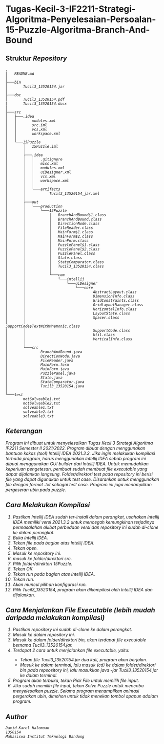 # Tugas-Kecil-3-IF2211-Strategi-Algoritma-Penyelesaian-Persoalan-15-Puzzle-Algoritma-Branch-And-Bound

## Struktur <i>Repository<i>
    .
    │   README.md
    │
    ├───bin
    │       Tucil3_13520154.jar
    │
    ├───doc
    │       Tucil3_13520154.pdf
    |       Tucil3_13520154.docx
    │
    ├───src
    │   ├───.idea
    │   │       modules.xml
    │   │       src.iml
    │   │       vcs.xml
    │   │       workspace.xml
    │   │
    │   └───15Puzzle
    │       │   15Puzzle.iml
    │       │
    │       ├───.idea
    │       │   │   .gitignore
    │       │   │   misc.xml
    │       │   │   modules.xml
    │       │   │   uiDesigner.xml
    │       │   │   vcs.xml
    │       │   │   workspace.xml
    │       │   │
    │       │   └───artifacts
    │       │           Tucil3_13520154_jar.xml
    │       │
    │       ├───out
    │       │   └───production
    │       │       └───15Puzzle
    │       │           │   BranchAndBound$1.class
    │       │           │   BranchAndBound.class
    │       │           │   DirectionNode.class
    │       │           │   FileReader.class
    │       │           │   MainForm$1.class
    │       │           │   MainForm$2.class
    │       │           │   MainForm.class
    │       │           │   PuzzlePanel$1.class
    │       │           │   PuzzlePanel$2.class
    │       │           │   PuzzlePanel.class
    │       │           │   State.class
    │       │           │   StateComparator.class
    │       │           │   Tucil3_13520154.class
    │       │           │
    │       │           └───com
    │       │               └───intellij
    │       │                   └───uiDesigner
    │       │                       └───core
    │       │                               AbstractLayout.class
    │       │                               DimensionInfo.class
    │       │                               GridConstraints.class
    │       │                               GridLayoutManager.class
    │       │                               HorizontalInfo.class
    │       │                               LayoutState.class
    │       │                               Spacer.class
    │       │                               SupportCode$TextWithMnemonic.class
    │       │                               SupportCode.class
    │       │                               Util.class
    │       │                               VerticalInfo.class
    │       │
    │       └───src
    │               BranchAndBound.java
    │               DirectionNode.java
    │               FileReader.java
    │               MainForm.form
    │               MainForm.java
    │               PuzzlePanel.java
    │               State.java
    │               StateComparator.java
    │               Tucil3_13520154.java
    │
    └───test
            notSolveable1.txt
            notSolveable2.txt
            solveable1.txt
            solveable2.txt
            solveable3.txt

## Keterangan
Program ini dibuat untuk menyelesaikan Tugas Kecil 3 Strategi Algoritma IF2211 Semester II 2021/2022. Program dibuat dengan menggunakan bantuan kakas (<i>tool<i>) Intellij IDEA 2021.3.2. Jika ingin melakukan kompilasi terhada program, harus menggunakan Intellij IDEA sebab program ini dibuat menggunakan GUI builder dari Intellij IDEA. Untuk memudahkan keperluan pengetesan, pembuat sudah membuat <i>file executable<i> yang dapat dijalankan langsung. Folder/direktori test pada <i>repository<i> ini berisi <i>file<i> yang dapat digunakan untuk <i>test case<i>. Disarankan untuk menggunakan <i>file<i> dengan format .txt sebagai <i>test case<i>. Program ini juga menampilkan pergeseran ubin pada <i>puzzle<i>.

## Cara Melakukan Kompilasi
1. Pastikan Intellij IDEA sudah ter-<i>install<i> dalam perangkat, usahakan Intellij IDEA memiliki versi 2021.3.2 untuk mencegah kemungkinan terjadinya permasalahan akibat perbedaan versi dan <i>repository<i> ini sudah di-<i>clone<i> ke dalam perangkat.
2. Buka Intellij IDEA.
3. Tekan file pada bagian atas Intellij IDEA.
4. Tekan open.
5. Masuk ke <i>repository<i> ini.
6. masuk ke folder/direktori src.
7. Pilih folder/direktori 15Puzzle.
8. Tekan OK.
9. Tekan run pada bagian atas Intellij IDEA.
9. Tekan run.
10. Akan muncul pilihan konfigurasi run.
11. Pilih Tucil3_13520154, program akan dikompilasi oleh Intellij IDEA dan dijalankan.

## Cara Menjalankan File Executable (lebih mudah daripada melakukan kompilasi)
1. Pastikan <i>repository<i> ini sudah di-<i>clone<i> ke dalam perangkat.
2. Masuk ke dalam <i>repository<i> ini.
3. Masuk ke dalam folder/direktori bin, akan terdapat <i>file executable<i> bernama Tucil3_13520154.jar.
4. Terdapat 2 cara untuk menjalankan <i>file executable<i>, yaitu:
    - Tekan <i>file<i> Tucil3_13520154.jar dua kali, program akan berjalan.
    - Masuk ke dalam terminal, lalu masuk (cd) ke dalam folder/direktori bin pada <i>repsository<i> ini, lalu masukkan java -jar Tucil3_13520154.jar ke dalam terminal.
5. Program akan terbuka, tekan Pick File untuk memilih file input.
6. Jika sudah memilih file input, tekan Solve Puzzle untuk mencoba menyelesaikan puzzle. Selama program menampilkan animasi pergerakan ubin, dimohon untuk tidak menekan tombol apapun adalam program.

## Author
    David Karel Halomoan
    1350154
    Mahasiswa Institut Teknologi Bandung

